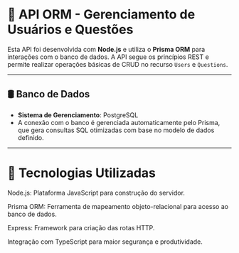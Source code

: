 # 📘 API ORM - Gerenciamento de Usuários e Questões

Esta API foi desenvolvida com **Node.js** e utiliza o **Prisma ORM** para interações com o banco de dados. A API segue os princípios REST e permite realizar operações básicas de CRUD no recurso `Users` e `Questions`.

---

## 🛢️ Banco de Dados

- **Sistema de Gerenciamento**: PostgreSQL  
- A conexão com o banco é gerenciada automaticamente pelo Prisma, que gera consultas SQL otimizadas com base no modelo de dados definido.

---

# 🔧 Tecnologias Utilizadas

Node.js: Plataforma JavaScript para construção do servidor.

Prisma ORM: Ferramenta de mapeamento objeto-relacional para acesso ao banco de dados.

Express: Framework para criação das rotas HTTP.

Integração com TypeScript para maior segurança e produtividade.



